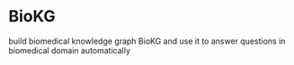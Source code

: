 # BioKG
build biomedical knowledge graph BioKG and use it to answer questions in biomedical domain automatically
